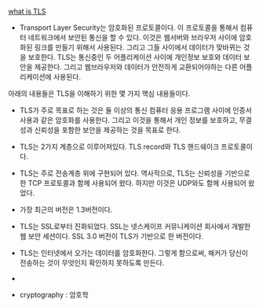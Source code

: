 [what is TLS](https://www.phind.com/search?q=what+is+tls) 

- Transport Layer Security는 암호화된 프로토콜이다. 이 프로토콜을 통해서 컴퓨터 네트워크에서 보안된 통신을 할 수 있다. 이것은 웹서버와 브라우저 사이에 암호화된 링크를 만들기 위해서 사용된다. 그리고 그들 사이에서 데이터가 맞바뀌는 것을 보호한다. TLS는 통신중인 두 어플리케이션 사이에 개인정보 보호와 데이터 보안을 제공한다. 그리고 웹브라우저와 데이터가 안전하게 교환되어야하는  다른 어플리케이션에 사용된다.

아래의 내용들은 TLS을 이해하기 위한 몇 가지 핵심 내용들이다. 

- TLS가 주로 목표로 하는 것은 둘 이상의 통신 컴퓨터 응용 프로그램 사이에 인증서 사용과 같은 암호화를 사용한다. 그리고 이것을 통해서 개인 정보를 보호하고, 무결성과 신뢰성을 포함한 보안을 제공하는 것을 목표로 한다. 
- TLS는 2가지 계층으로 이루어져있다. TLS record와 TLS 핸드쉐이크 프로토콜이다. 
- TLS는 주로 전송계층 위에 구현되어 있다. 역사적으로, TLS는 신뢰성을 기반으로한 TCP 프로토콜과 함께 사용되어 왔다. 하지만 이것은 UDP와도 함께 사용되어 왔었다. 
- 가장 최근의 버전은 1.3버전이다. 
- TLS는 SSL로부터 진화되었다. SSL는 넷스케이프 커뮤니케이션 회사에서 개발한 웹 보안 세션이다. SSL 3.0 버전이 TLS가 기반으로 한 버전이다. 
- TLS는 인터넷에서 오가는 데이터를 암호화한다. 그렇게 함으로써, 해커가 당신이 전송하는 것이 무엇인지 확인하지 못하도록 만든다. 
- 




- cryptography : 암호학